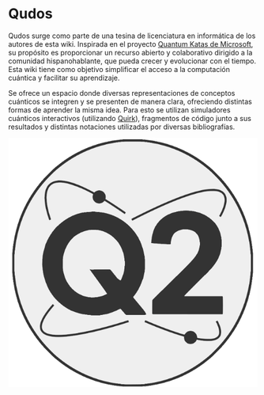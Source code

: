 # Qudos

Qudos surge como parte de una tesina de licenciatura en informática de los autores de esta wiki. Inspirada en el proyecto [Quantum Katas de Microsoft](https://quantum.microsoft.com/en-us/experience/quantum-katas), su propósito es proporcionar un recurso abierto y colaborativo dirigido a la comunidad hispanohablante, que pueda crecer y evolucionar con el tiempo. Esta wiki tiene como objetivo simplificar el acceso a la computación cuántica y facilitar su aprendizaje. 

Se ofrece un espacio donde diversas representaciones de conceptos cuánticos se integren y se presenten de manera clara, ofreciendo distintas formas de aprender la misma idea. Para esto se utilizan simuladores cuánticos interactivos (utilizando [Quirk](https://algassert.com/quirk)), fragmentos de código junto a sus resultados y distintas notaciones utilizadas por diversas bibliografías.

![logo de qudos](./public/favicon.svg)
